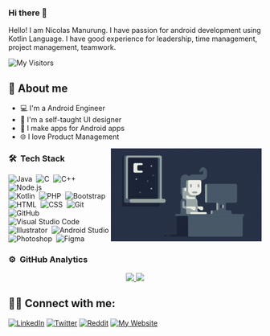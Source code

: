 ### Hi there 👋
Hello! I am Nicolas Manurung. I have passion for android development using Kotlin Language. I have good experience for leadership, time management, project management, teamwork.

<!-- #### 🔭 I’m currently looking for new opportunities as Android Developer, Associate Project Manager, Product Owner. -->

![My Visitors](https://visitor-badge.glitch.me/badge?page_id=nick2905/nick2905)

## 📖 About me

* 💻 I'm a Android Engineer
* 🎨 I'm a self-taught UI designer
* 📱 I make apps for Android apps
* 🌐 I love Product Management
<!-- * 🎓 I'm a Information Technology student (graduating in October 2021)
* 🌐 You can see some of my projects on [my portfolio](https://nicolasmanurung.tech/projects-grid-cards.html)
 -->
<img alt="Night Coding" src="https://raw.githubusercontent.com/AVS1508/AVS1508/master/assets/Night-Coding.gif" align="right"/>

### 🛠 &nbsp;Tech Stack

![Java](https://img.shields.io/badge/-Java-05122A?style=flat&logo=Java&logoColor=FFA518)&nbsp;
![C](https://img.shields.io/badge/-C-05122A?style=flat&logo=C&logoColor=A8B9CC)&nbsp;
![C++](https://img.shields.io/badge/-C++-05122A?style=flat&logo=C%2B%2B&logoColor=00599C)&nbsp;
![Node.js](https://img.shields.io/badge/-Node.js-05122A?style=flat&logo=node.js)\
![Kotlin](https://img.shields.io/badge/-Kotlin-05122A?style=flat&logo=Kotlin&logoColor=FFA518)&nbsp;
![PHP](https://img.shields.io/badge/-PHP-05122A?style=flat&logo=PHP&logoColor=FFA518)&nbsp;
![Bootstrap](https://img.shields.io/badge/-Bootstrap-05122A?style=flat&logo=bootstrap&logoColor=563D7C)\
![HTML](https://img.shields.io/badge/-HTML-05122A?style=flat&logo=HTML5)&nbsp;
![CSS](https://img.shields.io/badge/-CSS-05122A?style=flat&logo=CSS3&logoColor=1572B6)&nbsp;
![Git](https://img.shields.io/badge/-Git-05122A?style=flat&logo=git)&nbsp;
![GitHub](https://img.shields.io/badge/-GitHub-05122A?style=flat&logo=github)&nbsp;
![Visual Studio Code](https://img.shields.io/badge/-Visual%20Studio%20Code-05122A?style=flat&logo=visual-studio-code&logoColor=007ACC)\
![Illustrator](https://img.shields.io/badge/-Illustrator-05122A?style=flat&logo=adobe-illustrator)&nbsp;
![Android Studio](https://img.shields.io/badge/-Android%20Studio-05122A?style=flat&logo=android-studio)&nbsp;
![Photoshop](https://img.shields.io/badge/-Photoshop-05122A?style=flat&logo=adobe-photoshop)&nbsp;
![Figma](https://img.shields.io/badge/-Figma-05122A?style=flat&logo=figma)

### ⚙️ &nbsp;GitHub Analytics

<p align="center">
<a href="https://github.com/nicolasmanurung">
  <img height="180em" src="https://github-readme-stats-eight-theta.vercel.app/api?username=nicolasmanurung&show_icons=true&theme=algolia&include_all_commits=true&count_private=true"/>
  <img height="180em" src="https://github-readme-stats-eight-theta.vercel.app/api/top-langs/?username=nicolasmanurung&layout=compact&langs_count=8&theme=algolia"/>
</a>
</p>



## 🙋‍♂️ Connect with me:

<p align="left">
<!--   <a href="https://www.youtube.com/c/DevProTips"><img alt="Youtube" title="Youtube" src="https://img.shields.io/badge/-YouTube-red?style=for-the-badge&logo=youtube&logoColor=white"/></a> -->
  <a href="https://www.linkedin.com/in/nicolasmanurung/"><img alt="LinkedIn" title="LinkedIn" src="https://img.shields.io/badge/-LinkedIn-0077B5?style=for-the-badge&logo=linkedin&logoColor=white"/></a>
  <a href="https://twitter.com/nickmanurung"><img alt="Twitter" title="Twitter" src="https://img.shields.io/badge/-Twitter-1DA1F2?style=for-the-badge&logo=twitter&logoColor=white"/></a>
  <a href="https://www.reddit.com/user/blackstar2905/"><img alt="Reddit" title="Reddit" src="https://img.shields.io/badge/-Reddit-FF5700?style=for-the-badge&logo=reddit&logoColor=white"/></a>
  <a href="https://nicolasmanurung.tech/"><img alt="My Website" title="My Website" src="https://img.shields.io/badge/-My Website-FF5700?style=for-the-badge&logo=vauxhall&logoColor=white"/></a>
</p>

<!--
**nick2905/nick2905** is a ✨ _special_ ✨ repository because its `README.md` (this file) appears on your GitHub profile.

Here are some ideas to get you started:

- 🔭 I’m currently working on ...
- 🌱 I’m currently learning ...
- 👯 I’m looking to collaborate on ...
- 🤔 I’m looking for help with ...
- 💬 Ask me about ...
- 📫 How to reach me: ...
- 😄 Pronouns: ...
- ⚡ Fun fact: ...
-->
